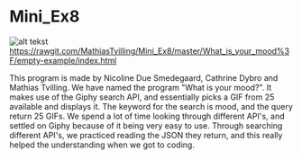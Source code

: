 # Mini_Ex8
![alt tekst](https://github.com/MathiasTvilling/Mini_Ex8/blob/master/Sk%C3%A6rmbillede%202018-04-09%20kl.%2016.30.37.png)
https://rawgit.com/MathiasTvilling/Mini_Ex8/master/What_is_your_mood%3F/empty-example/index.html

This program is made by Nicoline Due Smedegaard, Cathrine Dybro and Mathias Tvilling. 
We have named the program "What is your mood?". It makes use of the Giphy search API, and essentially picks a GIF from 25 available and displays it. The keyword for the search is mood, and the query return 25 GIFs. We spend a lot of time looking through different API's, and settled on Giphy because of it being very easy to use. Through searching different API's, we practiced reading the JSON they return, and this really helped the understanding when we got to coding. 


